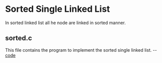 <h1> Sorted Single Linked List </h1>

In sorted linked list all he node are linked in sorted manner.


<h2>sorted.c</h2>
This file contains the program to implement the sorted single linked list. --<a href="https://github.com/lakshminarayana8522/Advanced-C/tree/main/SortedLinkedList/sorted.c">code</a>
